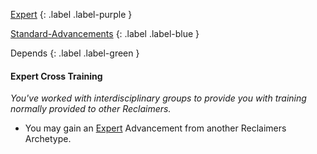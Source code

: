 
[Expert](Game/Progress#Expert)
{: .label .label-purple }

[Standard-Advancements](Game/Standard-Advancements)
{: .label .label-blue }

Depends
{: .label .label-green }
#### Expert Cross Training
*You've worked with interdisciplinary groups to provide you with training normally provided to other Reclaimers.*
* You may gain an [Expert](Game/Progress#Expert) Advancement from another Reclaimers Archetype.

